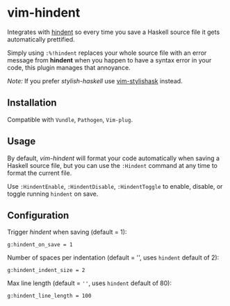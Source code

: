 # vim-hindent

Integrates with [hindent](https://github.com/chrisdone/hindent) so every time
you save a Haskell source file it gets automatically prettified.

Simply using `:%!hindent` replaces your whole source file with an error message
from **hindent** when you happen to have a syntax error in your code, this
plugin manages that annoyance.

*Note:* If you prefer *stylish-haskell* use
[vim-stylishask](https://github.com/alx741/vim-stylishask) instead.

## Installation

Compatible with `Vundle`, `Pathogen`, `Vim-plug`.


## Usage

By default, *vim-hindent* will format your code automatically when saving a
Haskell source file, but you can use the `:Hindent` command at any time to
format the current file.

Use `:HindentEnable`, `:HindentDisable`, `:HindentToggle` to enable, disable, or
toggle running `hindent` on save.


## Configuration

Trigger *hindent* when saving (default = 1):

```vim
g:hindent_on_save = 1
```

Number of spaces per indentation (default = '', uses `hindent` default of 2):

```vim
g:hindent_indent_size = 2
```

Max line length (default = `''`, uses `hindent` default of 80):

```vim
g:hindent_line_length = 100
```
